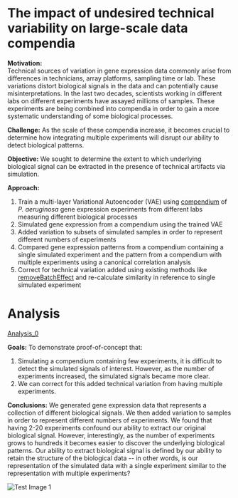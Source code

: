 # The impact of undesired technical variability on large-scale data compendia

**Motivation:**  
Technical sources of variation in gene expression data commonly arise from differences in technicians, array platforms, sampling time or lab.  These variations distort biological signals in the data and can potentially cause misinterpretations.  In the last two decades, scientists working in different labs on different experiments have assayed millions of samples.  These experiments are being combined into compendia in order to gain a more systematic understanding of some biological processes.  

**Challenge:**
As the scale of these compendia increase, it becomes crucial to determine how integrating multiple experiments will disrupt our ability to detect biological patterns.

**Objective:**
We sought to determine the extent to which underlying biological signal can be extracted in the presence of technical artifacts via simulation. 

**Approach:**
1. Train a multi-layer Variational Autoencoder (VAE) using [compendium](https://msystems.asm.org/content/1/1/e00025-15) of *P. aeruginosa* gene expression experiments from different labs measuring different biological processes
2. Simulated gene expression from a compendium using the trained VAE
3. Added variation to subsets of simulated samples in order to represent different numbers of experiments 
4. Compared gene expression patterns from a compendium containing a single simulated experiment and the pattern from a compendium with multiple experiments using a canonical correlation analysis
5. Correct for technical variation added using existing methods like [removeBatchEffect](https://rdrr.io/bioc/limma/man/removeBatchEffect.html) and re-calculate similarity in reference to single simulated experiment

# Analysis

[Analysis_0](https://github.com/ajlee21/Batch_effects_simulation/tree/master/scripts/analysis_0)  

**Goals:** 
To demonstrate proof-of-concept that:
1. Simulating a compendium containing few experiments, it is difficult to detect the simulated signals of interest.  However, as the number of experiments increased, the simulated signals became more clear.
2. We can correct for this added technical variation from having multiple experiments.

**Conclusions:**
We generated gene expression data that represents a collection of different biological signals.  We then added variation to samples in order to represent different numbers of experiments.  We found that having 2-20 experiments confound our ability to extract our original biological signal.  However, interestingly, as the number of experiments grows to hundreds it becomes easier to discover the underlying biological patterns.  Our ability to extract biological signal is defined by our ability to retain the structure of the biological data -- in other words, is our representation of the simulated data with a single experiment similar to the representation with multiple experiments?  

![Test Image 1](https://raw.githubusercontent.com/github.com/ajlee21/Batch_effects_simulation/tree/master/similarity_trend.png)